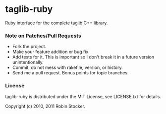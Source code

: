taglib-ruby
===========

Ruby interface for the complete taglib C++ library.

### Note on Patches/Pull Requests
 
* Fork the project.
* Make your feature addition or bug fix.
* Add tests for it. This is important so I don't break it in a
  future version unintentionally.
* Commit, do not mess with rakefile, version, or history.
* Send me a pull request. Bonus points for topic branches.

### License

taglib-ruby is distributed under the MIT License,
see LICENSE.txt for details.

Copyright (c) 2010, 2011 Robin Stocker.
